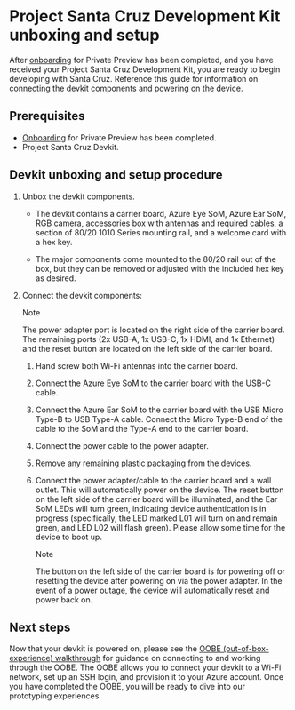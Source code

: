 # Project Santa Cruz Development Kit unboxing and setup

After [onboarding](https://github.com/microsoft/Project-Santa-Cruz-Private-Preview/blob/main/user-guides/getting_started/azure-subscription-onboarding.md) for Private Preview has been completed, and you have received your Project Santa Cruz Development Kit, you are ready to begin developing with Santa Cruz. Reference this guide for information on connecting the devkit components and powering on the device.

## Prerequisites

- [Onboarding](https://github.com/microsoft/Project-Santa-Cruz-Private-Preview/blob/main/user-guides/getting_started/azure-subscription-onboarding.md) for Private Preview has been completed.
- Project Santa Cruz Devkit.

## Devkit unboxing and setup procedure

1. Unbox the devkit components.

    - The devkit contains a carrier board, Azure Eye SoM, Azure Ear SoM, RGB camera, accessories box with antennas and required cables, a section of 80/20 1010 Series mounting rail, and a welcome card with a hex key.

    - The major components come mounted to the 80/20 rail out of the box, but they can be removed or adjusted with the included hex key as desired.

1. Connect the devkit components:

    > [!NOTE]
    > The power adapter port is located on the right side of the carrier board. The remaining ports (2x USB-A, 1x USB-C, 1x HDMI, and 1x Ethernet) and the reset button are located on the left side of the carrier board.

    1. Hand screw both Wi-Fi antennas into the carrier board.

    1. Connect the Azure Eye SoM to the carrier board with the USB-C cable.

    1. Connect the Azure Ear SoM to the carrier board with the USB Micro Type-B to USB Type-A cable. Connect the Micro Type-B end of the cable to the SoM and the Type-A end to the carrier board.

    1. Connect the power cable to the power adapter.

    1. Remove any remaining plastic packaging from the devices.

    1. Connect the power adapter/cable to the carrier board and a wall outlet. This will automatically power on the device. The reset button on the left side of the carrier board will be illuminated, and the Ear SoM LEDs will turn green, indicating device authentication is in progress (specifically, the LED marked L01 will turn on and remain green, and LED L02 will flash green). Please allow some time for the device to boot up.

        > [!NOTE]
        > The button on the left side of the carrier board is for powering off or resetting the device after powering on via the power adapter. In the event of a power outage, the device will automatically reset and power back on.

## Next steps

Now that your devkit is powered on, please see the [OOBE (out-of-box-experience) walkthrough](https://github.com/microsoft/Project-Santa-Cruz-Private-Preview/blob/main/user-guides/getting_started/oobe.md) for guidance on connecting to and working through the OOBE. The OOBE allows you to connect your devkit to a Wi-Fi network, set up an SSH login, and provision it to your Azure account. Once you have completed the OOBE, you will be ready to dive into our prototyping experiences.
